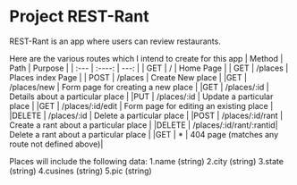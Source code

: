 # Project REST-Rant

REST-Rant is an app where users can review restaurants.

Here are the various routes which I intend to create for this app
| Method | Path                    | Purpose                                       |
| :---   |    :----:               |          ---:                                 |
| GET    |  /                      |  Home Page                                    |
| GET    | /places                 | Places index Page                             |
| POST   | /places                 | Create New place                              |
|GET     | /places/new             | Form page for creating a new place            |
|GET     | /places/:id             | Details about a particular place              |
|PUT     | /places/:id             | Update a particular place                     |
|GET     | /places/:id/edit        | Form page for editing an existing place       |
|DELETE  | /places/:id             | Delete a particular place                     |
|POST    | /places/:id/rant        | Create a rant about a particular place        |
|DELETE  | /places/:id/rant/:rantid| Delete a rant about a particular place        |
|GET     | *                       | 404 page (matches any route not defined above)|


Places will include the following data:
    1.name    (string)
    2.city    (string)
    3.state   (string)
    4.cusines (string)
    5.pic     (string)